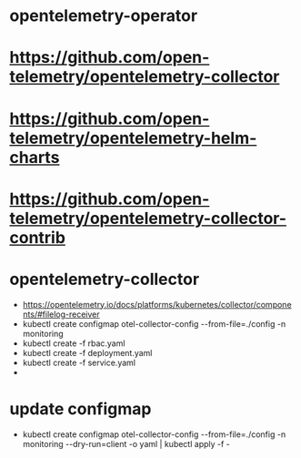 # opentelemetry-operator 
# https://github.com/open-telemetry/opentelemetry-collector
# https://github.com/open-telemetry/opentelemetry-helm-charts
# https://github.com/open-telemetry/opentelemetry-collector-contrib

# opentelemetry-collector
* https://opentelemetry.io/docs/platforms/kubernetes/collector/components/#filelog-receiver
* kubectl create configmap otel-collector-config --from-file=./config -n monitoring
* kubectl create -f rbac.yaml
* kubectl create -f deployment.yaml
* kubectl create -f service.yaml
* 
# update configmap
* kubectl create configmap otel-collector-config --from-file=./config -n monitoring --dry-run=client -o yaml | kubectl apply -f -